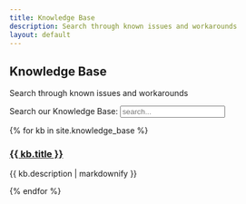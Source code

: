 ```yaml
---
title: Knowledge Base
description: Search through known issues and workarounds
layout: default
---
```

<h2>Knowledge Base</h2>

Search through known issues and workarounds

<!-- Html Elements for Search -->
<div id="search-container">
Search our Knowledge Base:
<input type="text" id="search-input" placeholder="search...">
<ul id="results-container"></ul>
</div>

<!-- Script pointing to search-script.js -->
<script src="../search-script.js" type="text/javascript"></script>

<!-- Configuration -->
<script>
SimpleJekyllSearch({
  searchInput: document.getElementById('search-input'),
  resultsContainer: document.getElementById('results-container'),
  json: '/kb.json'
})
</script>

{% for kb in site.knowledge_base %}
  <h3>
    <a href="{{ kb.url | prepend: site.baseurl}}">
      {{ kb.title }}
    </a>
  </h3>
  <p>{{ kb.description | markdownify }}</p>
{% endfor %}
